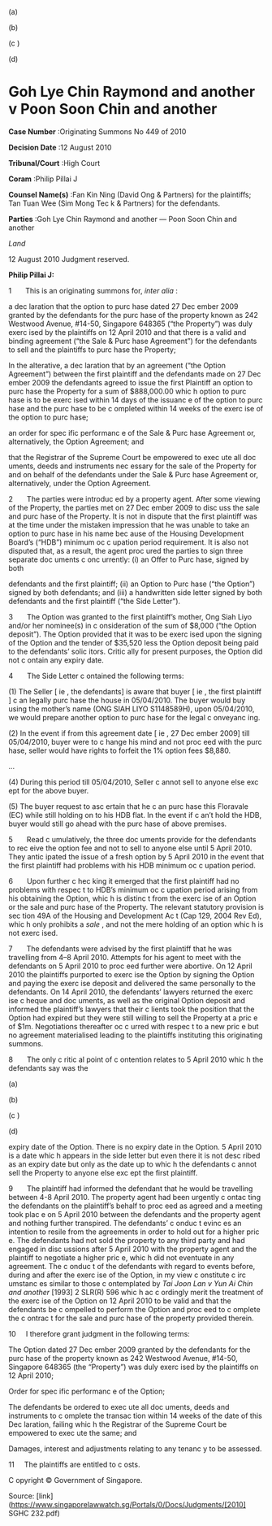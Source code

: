  (a) 

 (b) 

 (c ) 

 (d) 

# Goh Lye Chin Raymond and another v Poon Soon Chin and another 



**Case Number** :Originating Summons No 449 of 2010 

**Decision Date** :12 August 2010 

**Tribunal/Court** :High Court 

**Coram** :Philip Pillai J 

**Counsel Name(s)** :Fan Kin Ning (David Ong & Partners) for the plaintiffs; Tan Tuan Wee (Sim Mong Tec k & Partners) for the defendants. 

**Parties** :Goh Lye Chin Raymond and another — Poon Soon Chin and another 

_Land_ 

12 August 2010 Judgment reserved. 

**Philip Pillai J:** 

1       This is an originating summons for, _inter alia_ : 

 a dec laration that the option to purc hase dated 27 Dec ember 2009 granted by the defendants for the purc hase of the property known as 242 Westwood Avenue, #14-50, Singapore 648365 (“the Property”) was duly exerc ised by the plaintiffs on 12 April 2010 and that there is a valid and binding agreement (“the Sale & Purc hase Agreement”) for the defendants to sell and the plaintiffs to purc hase the Property; 

 In the alterative, a dec laration that by an agreement (“the Option Agreement”) between the first plaintiff and the defendants made on 27 Dec ember 2009 the defendants agreed to issue the first Plaintiff an option to purc hase the Property for a sum of $888,000.00 whic h option to purc hase is to be exerc ised within 14 days of the issuanc e of the option to purc hase and the purc hase to be c ompleted within 14 weeks of the exerc ise of the option to purc hase; 

 an order for spec ific performanc e of the Sale & Purc hase Agreement or, alternatively, the Option Agreement; and 

 that the Registrar of the Supreme Court be empowered to exec ute all doc uments, deeds and instruments nec essary for the sale of the Property for and on behalf of the defendants under the Sale & Purc hase Agreement or, alternatively, under the Option Agreement. 

2       The parties were introduc ed by a property agent. After some viewing of the Property, the parties met on 27 Dec ember 2009 to disc uss the sale and purc hase of the Property. It is not in dispute that the first plaintiff was at the time under the mistaken impression that he was unable to take an option to purc hase in his name bec ause of the Housing Development Board’s (“HDB”) minimum oc c upation period requirement. It is also not disputed that, as a result, the agent proc ured the parties to sign three separate doc uments c onc urrently: (i) an Offer to Purc hase, signed by both 


defendants and the first plaintiff; (ii) an Option to Purc hase (“the Option”) signed by both defendants; and (iii) a handwritten side letter signed by both defendants and the first plaintiff (“the Side Letter”). 

3       The Option was granted to the first plaintiff’s mother, Ong Siah Liyo and/or her nominee(s) in c onsideration of the sum of $8,000 (“the Option deposit”). The Option provided that it was to be exerc ised upon the signing of the Option and the tender of $35,520 less the Option deposit being paid to the defendants’ solic itors. Critic ally for present purposes, the Option did not c ontain any expiry date. 

4       The Side Letter c ontained the following terms: 

 (1) The Seller [ ie , the defendants] is aware that buyer [ ie , the first plaintiff ] c an legally purc hase the house in 05/04/2010. The buyer would buy using the mother’s name (ONG SIAH LIYO S1148589H), upon 05/04/2010, we would prepare another option to purc hase for the legal c onveyanc ing. 

 (2) In the event if from this agreement date [ ie , 27 Dec ember 2009] till 05/04/2010, buyer were to c hange his mind and not proc eed with the purc hase, seller would have rights to forfeit the 1% option fees $8,880. 

 ... 

 (4) During this period till 05/04/2010, Seller c annot sell to anyone else exc ept for the above buyer. 

 (5) The buyer request to asc ertain that he c an purc hase this Floravale (EC) while still holding on to his HDB flat. In the event if c an’t hold the HDB, buyer would still go ahead with the purc hase of above premises. 

5       Read c umulatively, the three doc uments provide for the defendants to rec eive the option fee and not to sell to anyone else until 5 April 2010. They antic ipated the issue of a fresh option by 5 April 2010 in the event that the first plaintiff had problems with his HDB minimum oc c upation period. 

6       Upon further c hec king it emerged that the first plaintiff had no problems with respec t to HDB’s minimum oc c upation period arising from his obtaining the Option, whic h is distinc t from the exerc ise of an Option or the sale and purc hase of the Property. The relevant statutory provision is sec tion 49A of the Housing and Development Ac t (Cap 129, 2004 Rev Ed), whic h only prohibits a _sale_ , and not the mere holding of an option whic h is not exerc ised. 

7       The defendants were advised by the first plaintiff that he was travelling from 4–8 April 2010. Attempts for his agent to meet with the defendants on 5 April 2010 to proc eed further were abortive. On 12 April 2010 the plaintiffs purported to exerc ise the Option by signing the Option and paying the exerc ise deposit and delivered the same personally to the defendants. On 14 April 2010, the defendants’ lawyers returned the exerc ise c heque and doc uments, as well as the original Option deposit and informed the plaintiff’s lawyers that their c lients took the position that the Option had expired but they were still willing to sell the Property at a pric e of $1m. Negotiations thereafter oc c urred with respec t to a new pric e but no agreement materialised leading to the plaintiffs instituting this originating summons. 

8       The only c ritic al point of c ontention relates to 5 April 2010 whic h the defendants say was the 


 (a) 

 (b) 

 (c ) 

 (d) 

expiry date of the Option. There is no expiry date in the Option. 5 April 2010 is a date whic h appears in the side letter but even there it is not desc ribed as an expiry date but only as the date up to whic h the defendants c annot sell the Property to anyone else exc ept the first plaintiff. 

9       The plaintiff had informed the defendant that he would be travelling between 4-8 April 2010. The property agent had been urgently c ontac ting the defendants on the plaintiff’s behalf to proc eed as agreed and a meeting took plac e on 5 April 2010 between the defendants and the property agent and nothing further transpired. The defendants’ c onduc t evinc es an intention to resile from the agreements in order to hold out for a higher pric e. The defendants had not sold the property to any third party and had engaged in disc ussions after 5 April 2010 with the property agent and the plaintiff to negotiate a higher pric e, whic h did not eventuate in any agreement. The c onduc t of the defendants with regard to events before, during and after the exerc ise of the Option, in my view c onstitute c irc umstanc es similar to those c ontemplated by _Tai Joon Lan v Yun Ai Chin and another_ <span class="citation">[1993] 2 SLR(R) 596</span> whic h ac c ordingly merit the treatment of the exerc ise of the Option on 12 April 2010 to be valid and that the defendants be c ompelled to perform the Option and proc eed to c omplete the c ontrac t for the sale and purc hase of the property provided therein. 

10     I therefore grant judgment in the following terms: 

 The Option dated 27 Dec ember 2009 granted by the defendants for the purc hase of the property known as 242 Westwood Avenue, #14-50, Singapore 648365 (the “Property”) was duly exerc ised by the plaintiffs on 12 April 2010; 

 Order for spec ific performanc e of the Option; 

 The defendants be ordered to exec ute all doc uments, deeds and instruments to c omplete the transac tion within 14 weeks of the date of this Dec laration, failing whic h the Registrar of the Supreme Court be empowered to exec ute the same; and 

 Damages, interest and adjustments relating to any tenanc y to be assessed. 

11     The plaintiffs are entitled to c osts. 

 C opyright © Government of Singapore. 


Source: [link](https://www.singaporelawwatch.sg/Portals/0/Docs/Judgments/[2010] SGHC 232.pdf)
